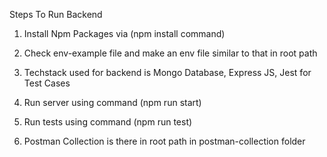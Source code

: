 Steps To Run Backend

1) Install Npm Packages  via (npm install command)

2) Check env-example file and make an env file similar to that in root path

3) Techstack used for backend is Mongo Database, Express JS, Jest for Test Cases

4) Run server using command (npm run start)

5) Run tests using command (npm run test)

6) Postman Collection is there in root path in postman-collection folder
